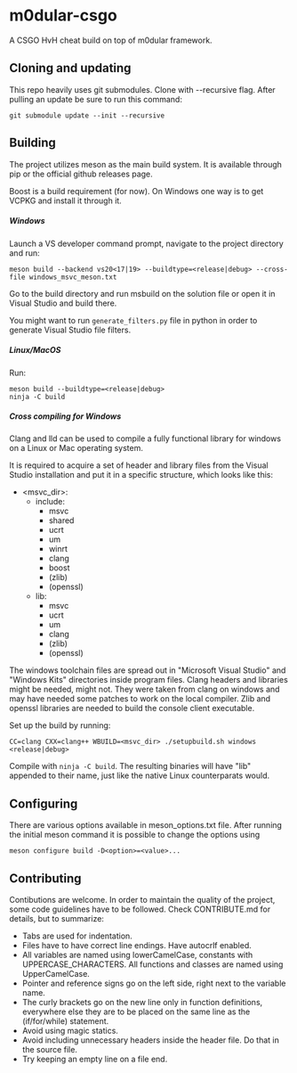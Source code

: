 # m0dular-csgo

A CSGO HvH cheat build on top of m0dular framework.

## Cloning and updating

This repo heavily uses git submodules. Clone with --recursive flag. After pulling an update be sure to run this command:
```
git submodule update --init --recursive
```

## Building

The project utilizes meson as the main build system. It is available through pip or the official github releases page.

Boost is a build requirement (for now). On Windows one way is to get VCPKG and install it through it.

##### Windows
Launch a VS developer command prompt, navigate to the project directory and run:
```
meson build --backend vs20<17|19> --buildtype=<release|debug> --cross-file windows_msvc_meson.txt
```
Go to the build directory and run msbuild on the solution file or open it in Visual Studio and build there.

You might want to run `generate_filters.py` file in python in order to generate Visual Studio file filters.

##### Linux/MacOS
Run:
```
meson build --buildtype=<release|debug>
ninja -C build
```

##### Cross compiling for Windows
Clang and lld can be used to compile a fully functional library for windows on a Linux or Mac operating system.

It is required to acquire a set of header and library files from the Visual Studio installation and put it in a specific structure, which looks like this:
- \<msvc_dir\>:
	- include:
		- msvc
		- shared
		- ucrt
		- um
		- winrt
		- clang
		- boost
		- (zlib)
		- (openssl)
	- lib:
		- msvc
		- ucrt
		- um
		- clang
		- (zlib)
		- (openssl)

The windows toolchain files are spread out in "Microsoft Visual Studio" and "Windows Kits" directories inside program files. Clang headers and libraries might be needed, might not. They were taken from clang on windows and may have needed some patches to work on the local compiler. Zlib and openssl libraries are needed to build the console client executable.

Set up the build by running:
```
CC=clang CXX=clang++ WBUILD=<msvc_dir> ./setupbuild.sh windows <release|debug>
```
Compile with `ninja -C build`. The resulting binaries will have "lib" appended to their name, just like the native Linux counterparats would.

## Configuring

There are various options available in meson_options.txt file. After running the initial meson command it is possible to change the options using
```
meson configure build -D<option>=<value>...
```

## Contributing

Contibutions are welcome. In order to maintain the quality of the project, some code guidelines have to be followed. Check CONTRIBUTE.md for details, but to summarize:
- Tabs are used for indentation.
- Files have to have correct line endings. Have autocrlf enabled.
- All variables are named using lowerCamelCase, constants with UPPERCASE_CHARACTERS. All functions and classes are named using UpperCamelCase.
- Pointer and reference signs go on the left side, right next to the variable name.
- The curly brackets go on the new line only in function definitions, everywhere else they are to be placed on the same line as the (if/for/while) statement.
- Avoid using magic statics.
- Avoid including unnecessary headers inside the header file. Do that in the source file.
- Try keeping an empty line on a file end.
